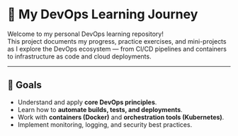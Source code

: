 # 🚀 My DevOps Learning Journey

Welcome to my personal DevOps learning repository!  
This project documents my progress, practice exercises, and mini-projects as I explore the DevOps ecosystem — from CI/CD pipelines and containers to infrastructure as code and cloud deployments.

---

## 🎯 Goals

- Understand and apply **core DevOps principles**.
- Learn how to **automate builds, tests, and deployments**.
- Work with **containers (Docker)** and **orchestration tools (Kubernetes)**.
- Implement monitoring, logging, and security best practices.
